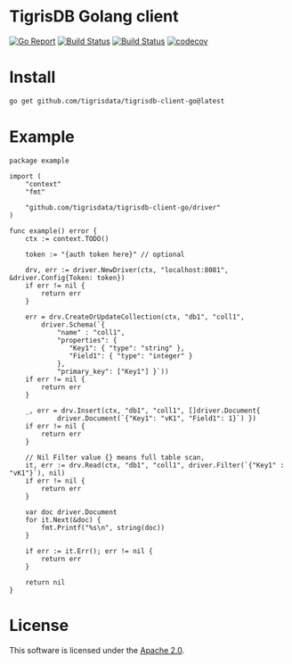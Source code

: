 # TigrisDB Golang client

[![Go Report](https://goreportcard.com/badge/github.com/tigrisdata/tigrisdb-client-go)](https://goreportcard.com/report/github.com/tigrisdata/tigrisdb-client-go)
[![Build Status](https://github.com/tigrisdata/tigrisdb-client-go/workflows/go-test/badge.svg)]()
[![Build Status](https://github.com/tigrisdata/tigrisdb-client-go/workflows/go-lint/badge.svg)]()
[![codecov](https://codecov.io/gh/tigrisdata/tigrisdb-client-go/branch/main/graph/badge.svg)](https://codecov.io/gh/tigrisdata/tigrisdb-client-go)

# Install

```sh
go get github.com/tigrisdata/tigrisdb-client-go@latest
```

# Example

```golang
package example

import (
    "context"
    "fmt"

    "github.com/tigrisdata/tigrisdb-client-go/driver"
)

func example() error {
    ctx := context.TODO()

    token := "{auth token here}" // optional

    drv, err := driver.NewDriver(ctx, "localhost:8081", &driver.Config{Token: token})
    if err != nil {
        return err
    }

    err = drv.CreateOrUpdateCollection(ctx, "db1", "coll1",
        driver.Schema(`{
            "name" : "coll1",
            "properties": {
               "Key1": { "type": "string" },
               "Field1": { "type": "integer" }
            },
            "primary_key": ["Key1"] }`))
    if err != nil {
        return err
    }

    _, err = drv.Insert(ctx, "db1", "coll1", []driver.Document{
            driver.Document(`{"Key1": "vK1", "Field1": 1}`) })
    if err != nil {
        return err
    }

    // Nil Filter value {} means full table scan, 
    it, err := drv.Read(ctx, "db1", "coll1", driver.Filter(`{"Key1" : "vK1"}`), nil)
    if err != nil {
        return err
    }

    var doc driver.Document
    for it.Next(&doc) {
        fmt.Printf("%s\n", string(doc))
    }

    if err := it.Err(); err != nil {
        return err
    }

    return nil
}
```

# License
This software is licensed under the [Apache 2.0](LICENSE).
